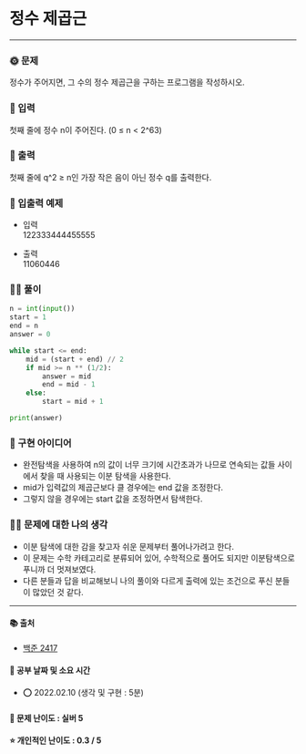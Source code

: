 # 정수 제곱근

-----
### 🌞 문제
정수가 주어지면, 그 수의 정수 제곱근을 구하는 프로그램을 작성하시오.

### 📝 입력
첫째 줄에 정수 n이 주어진다. (0 ≤ n < 2^63)

### 👋 출력 
첫째 줄에 q^2 ≥ n인 가장 작은 음이 아닌 정수 q를 출력한다.

### 🚩 입출력 예제
- 입력  
122333444455555  
  
- 출력  
11060446  
  
### 👩‍💻 풀이
```python
n = int(input())
start = 1
end = n
answer = 0

while start <= end:
    mid = (start + end) // 2
    if mid >= n ** (1/2):
        answer = mid
        end = mid - 1
    else:
        start = mid + 1

print(answer)
```

### 🔑 구현 아이디어
- 완전탐색을 사용하여 n의 값이 너무 크기에 시간초과가 나므로 연속되는 값들 사이에서 찾을 때 사용되는 이분 탐색을 사용한다.
- mid가 입력값의 제곱근보다 클 경우에는 end 값을 조정한다.
- 그렇지 않을 경우에는 start 값을 조정하면서 탐색한다.

### 🙋‍♀‍ 문제에 대한 나의 생각
- 이분 탐색에 대한 감을 찾고자 쉬운 문제부터 풀어나가려고 한다.
- 이 문제는 수학 카테고리로 분류되어 있어, 수학적으로 풀어도 되지만 이분탐색으로 푸니까 더 멋져보였다.
- 다른 분들과 답을 비교해보니 나의 풀이와 다르게 출력에 있는 조건으로 푸신 분들이 많았던 것 같다.

-------------
#### 📚 출처
- [백준 2417](https://www.acmicpc.net/problem/2417)
#### 📅 공부 날짜 및 소요 시간
- ⭕ 2022.02.10 (생각 및 구현 : 5분)  
#### 🌳 문제 난이도 : 실버 5
#### ⭐ 개인적인 난이도 : 0.3 / 5